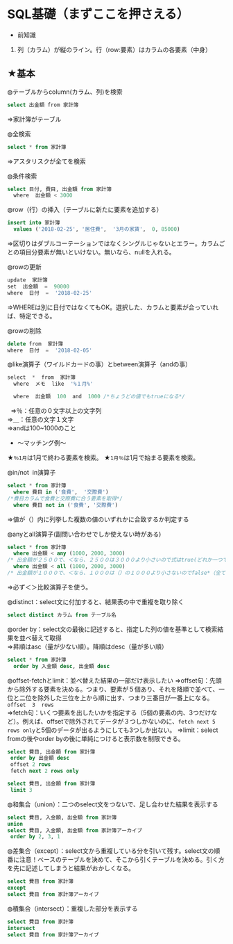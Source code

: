 # SQL基礎（まずここを押さえる）

* 前知識

1. 列（カラム）が縦のライン。行（row:要素）はカラムの各要素（中身）

## ★基本

◍テーブルからcolumn(カラム、列)を検索

```SQL
select 出金額 from 家計簿 
```

⇒家計簿がテーブル

◍全検索

```SQL
select * from 家計簿
```

⇒アスタリスクが全てを検索

◍条件検索

```SQL
select 日付, 費目, 出金額 from 家計簿
  where  出金額 < 3000
```

◍row（行）の挿入（テーブルに新たに要素を追加する）

```SQL
insert into 家計簿
  values ('2018-02-25', '居住費',  '3月の家賃',  0, 85000)
```

⇒区切りはダブルコーテーションではなくシングルじゃないとエラー。カラムごとの項目分要素が無いといけない。無いなら、nullを入れる。

◍rowの更新

```SQL
update  家計簿
set  出金額  =  90000
where  日付  =  '2018-02-25'
```

⇒WHEREは別に日付ではなくてもOK。選択した、カラムと要素が合っていれば、特定できる。

◍rowの削除

```SQL
delete from  家計簿
where  日付  =  '2018-02-05'
```

◍like演算子（ワイルドカードの事）とbetween演算子（andの事）

```SQL
select  *  from  家計簿
  where  メモ  like  '%１月%'

  where  出金額  100  and  1000 /*ちょうどの値でもtrueになる*/
```
  
⇒％：任意の０文字以上の文字列  
⇒＿：任意の文字１文字  
⇒andは100~1000のこと  

* ～マッチング例～

★`％1月`は1月で終わる要素を検索。
★`1月％`は1月で始まる要素を検索。

◍in/not  in演算子

```SQL
select * from 家計簿
  where 費目 in ('食費',  '交際費')
/*費目カラムで食費と交際費に合う要素を取得*/
  where 費目 not in ('食費', '交際費') 
```

⇒値が（）内に列挙した複数の値のいずれかに合致するか判定する

◍anyとall演算子(副問い合わせでしか使えない時がある)

```SQL
select * from 家計簿
  where 出金額 < any (1000, 2000, 3000)
/* 出金額が２５００で、＜なら、２５００は３０００より小さいので式はtrue(どれか一つでも条件を満たせば良い)*/
  where 出金額 < all (1000, 2000, 3000)
/* 出金額が１０００で、＜なら、１０００は（）の１０００より小さないのでfalse*（全ての条件を満たさないといけない）/
```

⇒必ず＜＞比較演算子を使う。

◍distinct：select文に付加すると、結果表の中で重複を取り除く

```SQL
select distinct カラム from テーブル名
```

◍order by：select文の最後に記述すると、指定した列の値を基準として検索結果を並べ替えて取得  
⇒昇順はasc（量が少ない順）。降順はdesc（量が多い順）

```SQL
select * from 家計簿
  order by 入金額 desc, 出金額 desc
```

◍offset-fetchとlimit：並べ替えた結果の一部だけ表示したい
⇒offset句：先頭から除外する要素を決める。つまり、要素が５個あり、それを降順で並べて、一位と二位を除外した三位を上から順に出す、つまり三番目が一番上になる。`offset  3  rows`  
⇒fetch句：いくつ要素を出したいかを指定する（5個の要素の内、3つだけなど）。例えば、offsetで除外されてデータが３つしかないのに、`fetch next 5 rows only`と5個のデータが出るようにしても3つしか出ない。
⇒limit：select fromの後やorder byの後に単純につけると表示数を制限できる。

```SQL
select 費目, 出金額 from 家計簿
 order by 出金額 desc
 offset 2 rows
 fetch next 2 rows only

select 費目, 出金額 from 家計簿
 limit 3
```

◍和集合（union）：二つのselect文をつないで、足し合わせた結果を表示する

```SQL
select 費目, 入金額, 出金額 from 家計簿
union
select 費目, 入金額, 出金額 from 家計簿アーカイブ
 order by 2, 3, 1 
```

◍差集合（except）：select文から重複している分を引いて残す。select文の順番に注意！ベースのテーブルを決めて、そこから引くテーブルを決める。引く方を先に記述してしまうと結果がおかしくなる。

```SQL
select 費目 from 家計簿
except
select 費目 from 家計簿アーカイブ
```

◍積集合（intersect）：重複した部分を表示する

```SQL
select 費目 from 家計簿
intersect
select 費目 from 家計簿アーカイブ
```
